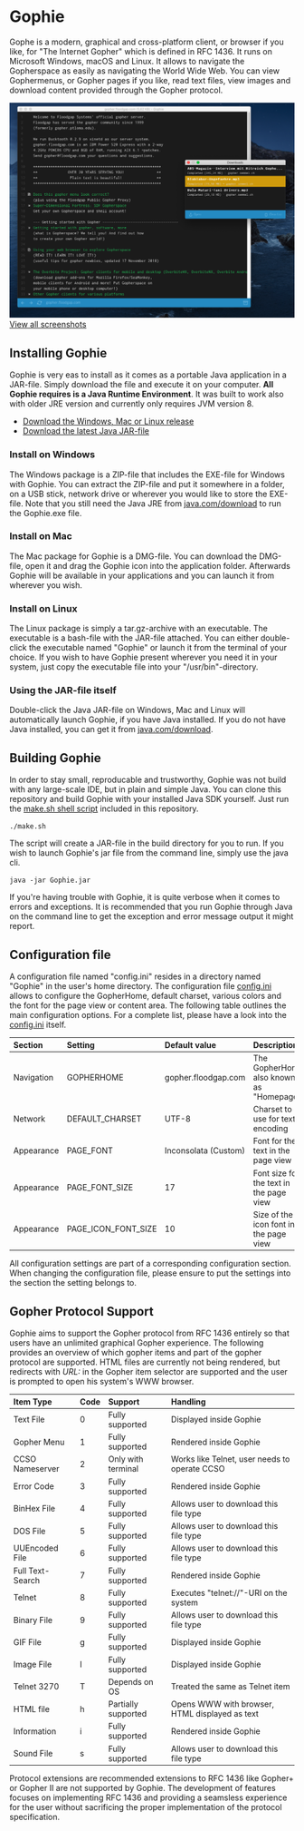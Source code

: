 # Gophie

Gophe is a modern, graphical and cross-platform client, or browser if you like, for "The Internet Gopher" which is defined in RFC 1436. It runs on Microsoft Windows, macOS and Linux. It allows to navigate the Gopherspace as easily as navigating the World Wide Web. You can view Gophermenus, or Gopher pages if you like, read text files, view images and download content provided through the Gopher protocol.

![Gophie on macOS](/screenshot/macos.png)
[View all screenshots](/screenshot/)

## Installing Gophie

Gophie is very eas to install as it comes as a portable Java application in a JAR-file. Simply download the file and execute it on your computer. **All Gophie requires is a Java Runtime Environment**. It was built to work also with older JRE version and currently only requires JVM version 8.

- [Download the Windows, Mac or Linux release](https://github.com/jankammerath/gophie/releases/)
- [Download the latest Java JAR-file](https://github.com/jankammerath/gophie/raw/master/build/Gophie.jar)

### Install on Windows

The Windows package is a ZIP-file that includes the EXE-file for Windows with Gophie. You can extract the ZIP-file and put it somewhere in a folder, on a USB stick, network drive or wherever you would like to store the EXE-file. Note that you still need the Java JRE from [java.com/download](java.com/download) to run the Gophie.exe file.

### Install on Mac

The Mac package for Gophie is a DMG-file. You can download the DMG-file, open it and drag the Gophie icon into the application folder. Afterwards Gophie will be available in your applications and you can launch it from wherever you wish.

### Install on Linux

The Linux package is simply a tar.gz-archive with an executable. The executable is a bash-file with the JAR-file attached. You can either double-click the executable named "Gophie" or launch it from the terminal of your choice. If you wish to have Gophie present wherever you need it in your system, just copy the executable file into your "/usr/bin"-directory.

### Using the JAR-file itself

Double-click the Java JAR-file on Windows, Mac and Linux will automatically launch Gophie, if you have Java installed. If you do not have Java installed, you can get it from [java.com/download](java.com/download).

## Building Gophie

In order to stay small, reproducable and trustworthy, Gophie was not build with any large-scale IDE, but in plain and simple Java. You can clone this repository and build Gophie with your installed Java SDK yourself. Just run the [make.sh shell script](make.sh) included in this repository.

```
./make.sh
```

The script will create a JAR-file in the build directory for you to run. If you wish to launch Gophie's jar file from the command line, simply use the java cli.

```
java -jar Gophie.jar
```

If you're having trouble with Gophie, it is quite verbose when it comes to errors and exceptions. It is recommended that you run Gophie through Java on the command line to get the exception and error message output it might report.

## Configuration file

A configuration file named "config.ini" resides in a directory named "Gophie" in the user's home directory. The configuration file [config.ini](https://github.com/jankammerath/gophie/blob/master/config/config.ini) allows to configure the GopherHome, default charset, various colors and the font for the page view or content area. The following table outlines the main configuration options. For a complete list, please have a look into the [config.ini](https://github.com/jankammerath/gophie/blob/master/config/config.ini) itself.

| Section       | Setting             | Default value        | Description                              |
| :-------------|:--------------------|:---------------------|:-----------------------------------------|
| Navigation    | GOPHERHOME          | gopher.floodgap.com  | The GopherHome also known as "Homepage"  |
| Network       | DEFAULT_CHARSET     | UTF-8                | Charset to use for text encoding         |
| Appearance    | PAGE_FONT           | Inconsolata (Custom) | Font for the text in the page view       |
| Appearance    | PAGE_FONT_SIZE      | 17                   | Font size for the text in the page view  |
| Appearance    | PAGE_ICON_FONT_SIZE | 10                   | Size of the icon font in the page view   |

All configuration settings are part of a corresponding configuration section. When changing the configuration file, please ensure to put the settings into the section the setting belongs to.

## Gopher Protocol Support

Gophie aims to support the Gopher protocol from RFC 1436 entirely so that users have an unlimited graphical Gopher experience. The following provides an overview of which gopher items and part of the gopher protocol are supported. HTML files are currently not being rendered, but redirects with *URL:* in the Gopher item selector are supported and the user is prompted to open his system's WWW browser.

| Item Type          | Code | Support             |Handling                                               |
| :------------------|:-----|:--------------------|:------------------------------------------------------|
| Text File          | 0    | Fully supported     | Displayed inside Gophie                               |
| Gopher Menu        | 1    | Fully supported     | Rendered inside Gophie                                |
| CCSO Nameserver    | 2    | Only with terminal  | Works like Telnet, user needs to operate CCSO         |
| Error Code         | 3    | Fully supported     | Rendered inside Gophie                                |
| BinHex File        | 4    | Fully supported     | Allows user to download this file type                |
| DOS File           | 5    | Fully supported     | Allows user to download this file type                |
| UUEncoded File     | 6    | Fully supported     | Allows user to download this file type                |
| Full Text-Search   | 7    | Fully supported     | Rendered inside Gophie                                |
| Telnet             | 8    | Fully supported     | Executes "telnet://"-URI on the system                |
| Binary File        | 9    | Fully supported     | Allows user to download this file type                |
| GIF File           | g    | Fully supported     | Displayed inside Gophie                               |
| Image File         | I    | Fully supported     | Displayed inside Gophie                               |
| Telnet 3270        | T    | Depends on OS       | Treated the same as Telnet item                       |
| HTML file          | h    | Partially supported | Opens WWW with browser, HTML displayed as text        |
| Information        | i    | Fully supported     | Rendered inside Gophie                                |
| Sound File         | s    | Fully supported     | Allows user to download this file type                |

Protocol extensions are recommended extensions to RFC 1436 like Gopher+ or Gopher II are not supported by Gophie. The development of features focuses on implementing RFC 1436 and providing a seamsless experience for the user without sacrificing the proper implementation of the protocol specification.